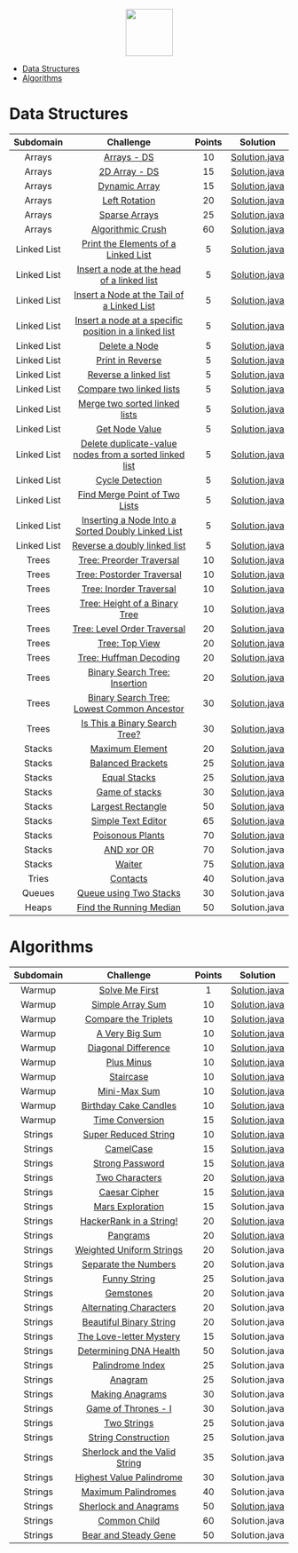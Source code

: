 <p align="center">
    <a href="https://www.hackerrank.com/RodneyShag">
        <img height=85 src="https://d3keuzeb2crhkn.cloudfront.net/hackerrank/assets/styleguide/logo_wordmark-f5c5eb61ab0a154c3ed9eda24d0b9e31.svg">
    </a>

</p>



* [Data Structures](#data-structures)
* [Algorithms](#algorithms)

# Data Structures

|    Subdomain    |                                                                        Challenge                                                                       | Points |                                                                                                  Solution                                                                                                  |
|:---------------:|:------------------------------------------------------------------------------------------------------------------------------------------------------:|:------:|:----------------------------------------------------------------------------------------------------------------------------------------------------------------------------------------------------------:|
|      Arrays     | [Arrays - DS](https://www.hackerrank.com/challenges/arrays-ds)                                                                                         |   10   | [Solution.java](https://github.com/dalyodhran/HackerRank_Work/blob/master/Data%20Structures/Arrays/Arrays-DS.java)                                                                   |
|      Arrays     | [2D Array - DS](https://www.hackerrank.com/challenges/2d-array)                                                                                        |   15   | [Solution.java](https://github.com/dalyodhran/HackerRank_Work/blob/master/Data%20Structures/Arrays/2D-Arrays-DS.java)                                                               |
|      Arrays     | [Dynamic Array](https://www.hackerrank.com/challenges/dynamic-array)                                                                                   |   15   | [Solution.java](https://github.com/dalyodhran/HackerRank_Work/blob/master/Data%20Structures/Arrays/Dynamic-Array.java)                                                                   |
|      Arrays     | [Left Rotation](https://www.hackerrank.com/challenges/array-left-rotation)                                                                             |   20   | [Solution.java](https://github.com/dalyodhran/HackerRank_Work/blob/master/Data%20Structures/Arrays/Left-Rotation.java)                                                                   |
|      Arrays     | [Sparse Arrays](https://www.hackerrank.com/challenges/sparse-arrays)                                                                                   |   25   | [Solution.java](https://github.com/dalyodhran/HackerRank_Work/blob/master/Data%20Structures/Arrays/Sparse-Arrays.java)                                                                   |
|      Arrays     | [Algorithmic Crush](https://www.hackerrank.com/challenges/crush)                                                                                       |   60   | [Solution.java](https://github.com/dalyodhran/HackerRank_Work/blob/master/Data%20Structures/Arrays/Array-Manipulation.java)                                                               |
|   Linked List   | [Print the Elements of a Linked List](https://www.hackerrank.com/challenges/print-the-elements-of-a-linked-list)                                       |    5   | [Solution.java](https://github.com/dalyodhran/HackerRank_Work/blob/master/Data%20Structures/LinkedList/PrintLinkList.java)                           |
|   Linked List   | [Insert a node at the head of a linked list](https://www.hackerrank.com/challenges/insert-a-node-at-the-head-of-a-linked-list)                         |    5   | [Solution.java](https://github.com/dalyodhran/HackerRank_Work/blob/master/Data%20Structures/LinkedList/InsertNode.java)              |
|   Linked List   | [Insert a Node at the Tail of a Linked List](https://www.hackerrank.com/challenges/insert-a-node-at-the-tail-of-a-linked-list)                         |    5   | [Solution.java](https://github.com/dalyodhran/HackerRank_Work/blob/master/Data%20Structures/LinkedList/InsertNodeTail.java)              |
|   Linked List   | [Insert a node at a specific position in a linked list](https://www.hackerrank.com/challenges/insert-a-node-at-a-specific-position-in-a-linked-list)   |    5   | [Solution.java](https://github.com/dalyodhran/HackerRank_Work/blob/master/Data%20Structures/LinkedList/InsertNodeAtPosition.java) |
|   Linked List   | [Delete a Node](https://www.hackerrank.com/challenges/delete-a-node-from-a-linked-list)                                                                |    5   | [Solution.java](https://github.com/dalyodhran/HackerRank_Work/blob/master/Data%20Structures/LinkedList/DeleteNode.java)                                                         |
|   Linked List   | [Print in Reverse](https://www.hackerrank.com/challenges/print-the-elements-of-a-linked-list-in-reverse)                                               |    5   | [Solution.java](https://github.com/dalyodhran/HackerRank_Work/blob/master/Data%20Structures/LinkedList/PrintReveres.java)                                                      |
|   Linked List   | [Reverse a linked list](https://www.hackerrank.com/challenges/reverse-a-linked-list)                                                                   |    5   | [Solution.java](https://github.com/dalyodhran/HackerRank_Work/blob/master/Data%20Structures/LinkedList/ReverseLinkedList.java)                                               |
|   Linked List   | [Compare two linked lists](https://www.hackerrank.com/challenges/compare-two-linked-lists)                                                             |    5   | [Solution.java](https://github.com/dalyodhran/HackerRank_Work/blob/master/Data%20Structures/LinkedList/CompareLinkList.java)                                            |
|   Linked List   | [Merge two sorted linked lists](https://www.hackerrank.com/challenges/merge-two-sorted-linked-lists)                                                   |    5   | [Solution.java](https://github.com/dalyodhran/HackerRank_Work/blob/master/Data%20Structures/LinkedList/MergeLinkList.java)                                     |
|   Linked List   | [Get Node Value](https://www.hackerrank.com/challenges/get-the-value-of-the-node-at-a-specific-position-from-the-tail)                                 |    5   | [Solution.java](https://github.com/dalyodhran/HackerRank_Work/blob/master/Data%20Structures/LinkedList/GetNodeValue.java)                                                        |
|   Linked List   | [Delete duplicate-value nodes from a sorted linked list](https://www.hackerrank.com/challenges/delete-duplicate-value-nodes-from-a-sorted-linked-list) |    5   | [Solution.java](https://github.com/dalyodhran/HackerRank_Work/blob/master/Data%20Structures/LinkedList/DeleteDuplicateNodes.java)      |
|   Linked List   | [Cycle Detection](https://www.hackerrank.com/challenges/detect-whether-a-linked-list-contains-a-cycle)                                                 |    5   | [Solution.java](https://github.com/dalyodhran/HackerRank_Work/blob/master/Data%20Structures/LinkedList/CycleDetection.java)                                                         |
|   Linked List   | [Find Merge Point of Two Lists](https://www.hackerrank.com/challenges/find-the-merge-point-of-two-joined-linked-lists)                                 |    5   | [Solution.java](https://github.com/dalyodhran/HackerRank_Work/blob/master/Data%20Structures/LinkedList/FindMergePointLinkLists.java)                                   |
|   Linked List   | [Inserting a Node Into a Sorted Doubly Linked List](https://www.hackerrank.com/challenges/insert-a-node-into-a-sorted-doubly-linked-list)              |    5   | [Solution.java](https://github.com/dalyodhran/HackerRank_Work/blob/master/Data%20Structures/LinkedList/InsertNodeDoublyLinkedList.java)         |
|   Linked List   | [Reverse a doubly linked list](https://www.hackerrank.com/challenges/reverse-a-doubly-linked-list)                                                     |    5   | [Solution.java](https://github.com/dalyodhran/HackerRank_Work/blob/master/Data%20Structures/LinkedList/ReverseDoublyLinkedList.java)                                      |
|      Trees      | [Tree: Preorder Traversal](https://www.hackerrank.com/challenges/tree-preorder-traversal)                                                              |   10   | [Solution.java](https://github.com/dalyodhran/HackerRank_Work/blob/master/Data%20Structures/Trees/PostOrderTraversal.java)                                                    |
|      Trees      | [Tree: Postorder Traversal](https://www.hackerrank.com/challenges/tree-postorder-traversal)                                                            |   10   | [Solution.java](https://github.com/dalyodhran/HackerRank_Work/blob/master/Data%20Structures/Trees/PostOrderTraversal.java)                                                   |
|      Trees      | [Tree: Inorder Traversal](https://www.hackerrank.com/challenges/tree-inorder-traversal)                                                                |   10   | [Solution.java](https://github.com/dalyodhran/HackerRank_Work/blob/master/Data%20Structures/Trees/InOrderTraversal.java)                                                     |
|      Trees      | [Tree: Height of a Binary Tree](https://www.hackerrank.com/challenges/tree-height-of-a-binary-tree)                                                    |   10   | [Solution.java](https://github.com/dalyodhran/HackerRank_Work/blob/master/Data%20Structures/Trees/HeightOfTree.java)                                         |
|      Trees      | [Tree: Level Order Traversal](https://www.hackerrank.com/challenges/tree-level-order-traversal)                                                        |   20   | [Solution.java](https://github.com/dalyodhran/HackerRank_Work/blob/master/Data%20Structures/Trees/LevelOrderTraversal.java)                                               |
|      Trees      | [Tree: Top View](https://www.hackerrank.com/challenges/tree-top-view)                                                                                  |   20   | [Solution.java](https://github.com/dalyodhran/HackerRank_Work/blob/master/Data%20Structures/Trees/TopViewTree.java)                                                              |
|      Trees      | [Tree: Huffman Decoding](https://www.hackerrank.com/challenges/tree-huffman-decoding)                                                                  |   20   | [Solution.java](https://github.com/dalyodhran/HackerRank_Work/blob/master/Data%20Structures/Trees/HuffmanDecoder.java)                                                      |
|      Trees      | [Binary Search Tree: Insertion](https://www.hackerrank.com/challenges/binary-search-tree-insertion)                                                    |   20   | [Solution.java](https://github.com/dalyodhran/HackerRank_Work/blob/master/Data%20Structures/Trees/InsertingNode.java)                                             |
|      Trees      | [Binary Search Tree: Lowest Common Ancestor](https://www.hackerrank.com/challenges/binary-search-tree-lowest-common-ancestor)                          |   30   | [Solution.java](https://github.com/dalyodhran/HackerRank_Work/blob/master/Data%20Structures/Trees/LowestCommanAncester.java)                            |
|      Trees      | [Is This a Binary Search Tree?](https://www.hackerrank.com/challenges/is-binary-search-tree)                                                           |   30   | [Solution.java](https://github.com/dalyodhran/HackerRank_Work/blob/master/Data%20Structures/Trees/IsBinarySearchTree.java)                                             |
|      Stacks     | [Maximum Element](https://www.hackerrank.com/challenges/maximum-element)                                                                               |   20   | [Solution.java](https://github.com/dalyodhran/HackerRank_Work/blob/master/Data%20Structures/Trees/MaxElement.java)                                                                 |
|      Stacks     | [Balanced Brackets](https://www.hackerrank.com/challenges/balanced-brackets)                                                                           |   25   | [Solution.java](https://github.com/dalyodhran/HackerRank_Work/blob/master/Data%20Structures/Trees/BalenceBrakets.java)                                                               |
|      Stacks     | [Equal Stacks](https://www.hackerrank.com/challenges/equal-stacks)                                                                           |   25   | [Solution.java](https://github.com/dalyodhran/HackerRank_Work/blob/master/Data%20Structures/Trees/EqualStacks.java)                                                               |
|      Stacks     | [Game of stacks](https://www.hackerrank.com/challenges/game-of-two-stacks)                                                                           |   30   | [Solution.java](https://github.com/dalyodhran/HackerRank_Work/blob/master/Data%20Structures/Trees/GameOfTwoStacks.java)                                                              |
|      Stacks     | [Largest Rectangle](https://www.hackerrank.com/challenges/largest-rectangle)                                                                           |   50   | [Solution.java](https://github.com/dalyodhran/HackerRank_Work/blob/master/Data%20Structures/Trees/LargestRectangle.java)                                                               |
|      Stacks     | [Simple Text Editor](https://www.hackerrank.com/challenges/simple-text-editor)                                                                           |   65   | [Solution.java](https://github.com/dalyodhran/HackerRank_Work/blob/master/Data%20Structures/Trees/SimpleTextEditor.java)                                                               |
|      Stacks     | [Poisonous Plants](https://www.hackerrank.com/challenges/poisonous-plants)                                                                           |   70   | [Solution.java](https://github.com/dalyodhran/HackerRank_Work/blob/master/Data%20Structures/Trees/PoisonousPlants.java)                                                               |
|      Stacks     | [AND xor OR](https://www.hackerrank.com/challenges/and-xor-or)                                                                           |   70   | Solution.java                                                               |
|      Stacks     | [Waiter](https://www.hackerrank.com/challenges/waiter)                                                                           |   75   | [Solution.java](https://github.com/dalyodhran/HackerRank_Work/blob/master/Data%20Structures/Trees/Waiter.java)                                                               |
|      Tries      | [Contacts](https://www.hackerrank.com/challenges/contacts)                                                                                             |   40   | Solution.java                                                                            |
|      Queues     | [Queue using Two Stacks](https://www.hackerrank.com/challenges/queue-using-two-stacks)                                                                 |   30   | Solution.java                                                      |
|      Heaps      | [Find the Running Median](https://www.hackerrank.com/challenges/find-the-running-median)                                                               |   50   | Solution.java                                                      |



# Algorithms

|    Subdomain    |                                                                        Challenge                                                                       | Points |                                                                                                  Solution                                                                                                  |
|:---------------:|:------------------------------------------------------------------------------------------------------------------------------------------------------:|:------:|:----------------------------------------------------------------------------------------------------------------------------------------------------------------------------------------------------------:|
|      Warmup     | [Solve Me First](https://www.hackerrank.com/challenges/solve-me-first)                                                                                         |   1   | [Solution.java](https://github.com/dalyodhran/HackerRank/blob/master/Algorithms/Warmup/SolveMeFirst.java)                                                                   |
|      Warmup     | [Simple Array Sum](https://www.hackerrank.com/challenges/simple-array-sum)                                                                                         |   10   | [Solution.java](https://github.com/dalyodhran/HackerRank/blob/master/Algorithms/Warmup/SimpleArraySum.java)                                                                   |
|      Warmup     | [Compare the Triplets](https://www.hackerrank.com/challenges/compare-the-triplets)                                                                                         |   10   | [Solution.java](https://github.com/dalyodhran/HackerRank/blob/master/Algorithms/Warmup/CompareTheTriplets.java)                                                                   |
|      Warmup     | [A Very Big Sum](https://www.hackerrank.com/challenges/a-very-big-sum)                                                                                         |   10   | [Solution.java](https://github.com/dalyodhran/HackerRank/blob/master/Algorithms/Warmup/AVeryBigSum.java)                                                                   |
|      Warmup     | [Diagonal Difference](https://www.hackerrank.com/challenges/diagonal-difference)                                                                                         |   10   | [Solution.java](https://github.com/dalyodhran/HackerRank/blob/master/Algorithms/Warmup/DiagonalDifference.java)                                                                   |
|      Warmup     | [Plus Minus](https://www.hackerrank.com/challenges/plus-minus)                                                                                         |   10   | [Solution.java](https://github.com/dalyodhran/HackerRank/blob/master/Algorithms/Warmup/PlusMinus.java)                                                                   |
|      Warmup     | [Staircase](https://www.hackerrank.com/challenges/staircase)                                                                                         |   10   | [Solution.java](https://github.com/dalyodhran/HackerRank/blob/master/Algorithms/Warmup/Staircase.java)                                                                   |
|      Warmup     | [Mini-Max Sum](https://www.hackerrank.com/challenges/mini-max-sum)                                                                                         |   10   | [Solution.java](https://github.com/dalyodhran/HackerRank/blob/master/Algorithms/Warmup/Mini-MaxSum.java)                                                                   |
|      Warmup     | [Birthday Cake Candles](https://www.hackerrank.com/challenges/birthday-cake-candles)                                                                                         |   10   | [Solution.java](https://github.com/dalyodhran/HackerRank/blob/master/Algorithms/Warmup/BirthdayCakeCandles.java)                                                                   |
|      Warmup     | [Time Conversion](https://www.hackerrank.com/challenges/time-conversion)                                                                                         |   15   | [Solution.java](https://github.com/dalyodhran/HackerRank/blob/master/Algorithms/Warmup/TimeConversion.java)                                                                   |
|      Strings     | [Super Reduced String](https://www.hackerrank.com/challenges/reduced-string)                                                                                         |   10   | [Solution.java](https://github.com/dalyodhran/HackerRank/blob/master/Algorithms/Strings/SuperReducedString.java)                                                                   |
|      Strings     | [CamelCase](https://www.hackerrank.com/challenges/camelcase)                                                                                         |   15   | [Solution.java](https://github.com/dalyodhran/HackerRank/blob/master/Algorithms/Strings/CamelCase.java)                                                                   |
|      Strings     | [Strong Password](https://www.hackerrank.com/challenges/strong-password)                                                                                         |   15   | [Solution.java](https://github.com/dalyodhran/HackerRank/blob/master/Algorithms/Strings/StrongPassword.java)                                                                   |
|      Strings     | [Two Characters](https://www.hackerrank.com/challenges/two-characters)                                                                                         |   20   | [Solution.java](https://github.com/dalyodhran/HackerRank/blob/master/Algorithms/Strings/TowCharacters.java)                                                                   |
|      Strings     | [Caesar Cipher](https://www.hackerrank.com/challenges/caesar-cipher-1)                                                                                         |   15   | [Solution.java](https://github.com/dalyodhran/HackerRank/blob/master/Algorithms/Strings/CaesarCipher.java)                                                                   |
|      Strings     | [Mars Exploration](https://www.hackerrank.com/challenges/mars-exploration)                                                                                         |   15   | Solution.java                                                                   |
|      Strings     | [HackerRank in a String!](https://www.hackerrank.com/challenges/hackerrank-in-a-string)                                                                                         |   20   | [Solution.java](https://github.com/dalyodhran/HackerRank/blob/master/Algorithms/Strings/HackerrankInString.java)                                                                   |
|      Strings     | [Pangrams](https://www.hackerrank.com/challenges/pangrams)                                                                                         |   20   | [Solution.java](https://github.com/dalyodhran/HackerRank/blob/master/Algorithms/Strings/Pangram.java)                                                                   |
|      Strings     | [Weighted Uniform Strings](https://www.hackerrank.com/challenges/weighted-uniform-string)                                                                                         |   20   | Solution.java                                                                   |
|      Strings     | [Separate the Numbers](https://www.hackerrank.com/challenges/separate-the-numbers)                                                                                         |   20   | Solution.java                                                                   |
|      Strings     | [Funny String](https://www.hackerrank.com/challenges/funny-stringg)                                                                                         |   25   | Solution.java                                                                   |
|      Strings     | [Gemstones](https://www.hackerrank.com/challenges/gem-stones)                                                                                         |   20   | Solution.java                                                                   |
|      Strings     | [Alternating Characters](https://www.hackerrank.com/challenges/alternating-characters)                                                                                         |   20   | Solution.java                                                                   |
|      Strings     | [Beautiful Binary String](https://www.hackerrank.com/challenges/beautiful-binary-string)                                                                                         |   20   | Solution.java                                                                   |
|      Strings     | [The Love-letter Mystery](https://www.hackerrank.com/challenges/the-love-letter-mystery)                                                                                         |   15   | Solution.java                                                                   |
|      Strings     | [Determining DNA Health](https://www.hackerrank.com/challenges/determining-dna-health)                                                                                         |   50   | Solution.java                                                                   |
|      Strings     | [Palindrome Index](https://www.hackerrank.com/challenges/palindrome-index)                                                                                         |   25   | Solution.java                                                                   |
|      Strings     | [Anagram](https://www.hackerrank.com/challenges/anagram)                                                                                         |   25   | Solution.java                                                                   |
|      Strings     | [Making Anagrams](https://www.hackerrank.com/challenges/making-anagrams)                                                                                         |   30   | Solution.java                                                                   |
|      Strings     | [Game of Thrones - I](https://www.hackerrank.com/challenges/game-of-thrones)                                                                                         |   30   | Solution.java                                                                   |
|      Strings     | [Two Strings](https://www.hackerrank.com/challenges/two-strings)                                                                                         |   25   | Solution.java                                                                   |
|      Strings     | [String Construction](https://www.hackerrank.com/challenges/string-construction)                                                                                         |   25   | Solution.java                                                                   |
|      Strings     | [Sherlock and the Valid String](https://www.hackerrank.com/challenges/sherlock-and-valid-string)                                                                                         |   35   | Solution.java                                                                   |
|      Strings     | [Highest Value Palindrome](https://www.hackerrank.com/challenges/richie-rich)                                                                                         |   30   | Solution.java                                                                   |
|      Strings     | [Maximum Palindromes](https://www.hackerrank.com/challenges/maximum-palindromes)                                                                                         |   40   | Solution.java                                                                   |
|      Strings     | [Sherlock and Anagrams](https://www.hackerrank.com/challenges/sherlock-and-anagrams)                                                                                         |   50   | [Solution.java](https://github.com/dalyodhran/HackerRank/blob/master/Algorithms/Strings/SherlockAndAnagrams.java)                                                                   |
|      Strings     | [Common Child](https://www.hackerrank.com/challenges/common-child)                                                                                         |   60   | Solution.java                                                                   |
|      Strings     | [Bear and Steady Gene](https://www.hackerrank.com/challenges/bear-and-steady-gene)                                                                                         |   50   | Solution.java                                                                   |
